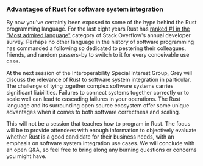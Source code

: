 ### Advantages of Rust for software system integration

By now you've certainly been exposed to some of the hype behind the Rust programming language.
For the last eight years Rust has [ranked #1 in the "Most admired language"](https://github.blog/2023-08-30-why-rust-is-the-most-admired-language-among-developers/#:~:text=For%20the%20eighth%20year%20in,Stack%20Overflow's%20annual%20developer%20survey.) category of Stack Overflow's annual developer survey.
Perhaps no other language in the history of software programming has commanded a following so dedicated to pestering their colleagues, friends, and random passers-by to switch to it for every conceivable use case.

At the next session of the Interoperability Special Interest Group, Grey will discuss the relevance of Rust to software system integration in particular.
The challenge of tying together complex software systems carries significant liabilities.
Failures to connect systems together correctly or to scale well can lead to cascading failures in your operations.
The Rust language and its surrounding open source ecosystem offer some unique advantages when it comes to both software correctness and scaling.

This will not be a session that teaches how to program in Rust.
The focus will be to provide attendees with enough information to objectively evaluate whether Rust is a good candidate for their business needs, with an emphasis on software system integration use cases.
We will conclude with an open Q&A, so feel free to bring along any burning questions or concerns you might have.

